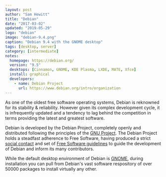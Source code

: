 ```yaml
---
layout: post
author: "Sam Hewitt"
title: "Debian"
date: "2017-03-02"
updated: "2019-05-29"
logo: "debian"
image: "debian-9.4.png"
caption: "Debian 9.4 with the GNOME desktop"
tags: [desktop, server]
category: [intermediate]
notes:
  homepage: https://debian.org/
  version: "9.5"
  desktops: [Cinnamon, GNOME, KDE Plasma, LXDE, MATE, Xfce]
  install: graphical
  developers:
    - name: Debian Project
      url: https://www.debian.org/intro/organization
---
```


As one of the oldest free software operating systems, Debian is reknowned for its stability &amp; reliability. However given its complex development cycle, it is infrequently updated and a tendency to lag behind the competition in terms providing the latest and greatest software.

Debian is developed by the Debian Project, completely openly and distributed following the principles of the [GNU Project](http://www.gnu.org/). The Debian Project holds a steadfast adherence to Free Software, having produced a strict [social contact](https://www.debian.org/social_contract#guidelines) and set of [Free Software guidelines](https://www.debian.org/social_contract#guidelines) to guide the development of Debian and inform its many contributors.

While the default desktop environment of Debian is [GNOME](/desktops/gnome), during installation you can pull from Debian's vast software respository of over 50000 packages to install virtually any other.